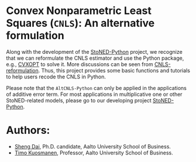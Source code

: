 # Convex Nonparametric Least Squares (`CNLS`): An alternative formulation

Along with the development of the [StoNED-Python](https://github.com/ds2010/StoNED-Python) project, we recognize that we can reformulate the CNLS estimator and use the Python package, e.g., [CVXOPT](https://cvxopt.org/) to solve it. More discussions can be seen from [CNLS-reformulation](https://github.com/ds2010/AltCNLS-Python/blob/master/CNLS-reformulation.ipynb). Thus, this project provides some basic functions and tutorials to help users recode the CNLS in Python. 

Please note that the `AltCNLS-Python` can only be applied in the applications of additive error term. For most applications in multiplicative one or other StoNED-related models, please go to our developing project [StoNED-Python](https://github.com/ds2010/StoNED-Python).


# Authors:
  
  + [Sheng Dai](https://www.researchgate.net/profile/Sheng_Dai8), Ph.D. candidate, Aalto University School of Business.
  + [Timo Kuosmanen](https://people.aalto.fi/timo.kuosmanen), Professor, Aalto University School of Business.
